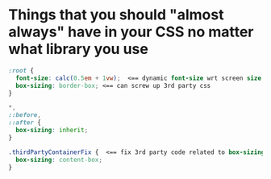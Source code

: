 # Things that you should "almost always" have in your CSS no matter what library you use

```css
:root {
  font-size: calc(0.5em + 1vw);  <== dynamic font-size wrt screen size
  box-sizing: border-box; <== can screw up 3rd party css
}

*,
::before,
::after {
  box-sizing: inherit;
}

.thirdPartyContainerFix {  <== fix 3rd party code related to box-sizing
  box-sizing: content-box;
}
```

